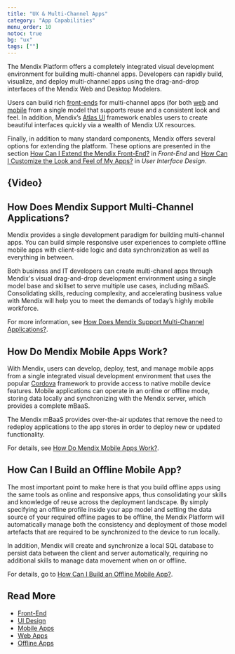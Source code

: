 ```yaml
---
title: "UX & Multi-Channel Apps"
category: "App Capabilities"
menu_order: 10
notoc: true
bg: "ux"
tags: [""]
---
```


The Mendix Platform offers a completely integrated visual development environment for building multi-channel apps. Developers can rapidly build, visualize, and deploy multi-channel apps using the drag-and-drop interfaces of the Mendix Web and Desktop Modelers.

Users can build rich [front-ends](front-end) for multi-channel apps (for both [web](web-apps) and [mobile](mobile-apps) from a single model that supports reuse and a consistent look and feel. In addition, Mendix’s [Atlas UI](https://atlas.mendix.com/) framework enables users to create beautiful interfaces quickly via a wealth of Mendix UX resources.

Finally, in addition to many standard components, Mendix offers several options for extending the platform. These options are presented in the section [How Can I Extend the Mendix Front-End?](front-end#extend) in *Front-End* and [How Can I Customize the Look and Feel of My Apps?](ui-design#customize) in *User Interface Design*.

## {Video}

## How Does Mendix Support Multi-Channel Applications?

Mendix provides a single development paradigm for building multi-channel apps. You can build simple responsive user experiences to complete offline mobile apps with client-side logic and data synchronization as well as everything in between.

Both business and IT developers can create multi-chanel apps through Mendix's visual drag-and-drop development environment using a single model base and skillset to serve multiple use cases, including mBaaS.  Consolidating skills, reducing complexity, and accelerating business value with Mendix will help you to meet the demands of today’s highly mobile workforce.

For more information, see [How Does Mendix Support Multi-Channel Applications?](front-end#support-multi-channel).

## How Do Mendix Mobile Apps Work?

With Mendix, users can develop, deploy, test, and manage mobile apps from a single integrated visual development environment that uses the popular [Cordova](https://cordova.apache.org/) framework to provide access to native mobile device features. Mobile applications can operate in an online or offline mode, storing data locally and synchronizing with the Mendix server, which provides a complete mBaaS.

The Mendix mBaaS provides over-the-air updates that remove the need to redeploy applications to the app stores in order to deploy new or updated functionality.

For details, see [How Do Mendix Mobile Apps Work?](mobile-apps#mobile-apps-work).

## How Can I Build an Offline Mobile App?

The most important point to make here is that you build offline apps using the same tools as online and responsive apps, thus consolidating your skills and knowledge of reuse across the deployment landscape. By simply specifying an offline profile inside your app model and setting the data source of your required offline pages to be offline, the Mendix Platform will automatically manage both the consistency and deployment of those model artefacts that are required to be synchronized to the device to run locally.

In addition, Mendix will create and synchronize a local SQL database to persist data between the client and server automatically, requiring no additional skills to manage data movement when on or offline.

For details, go to [How Can I Build an Offline Mobile App?](offline-apps#build-offline).

## Read More

* [Front-End](front-end)
* [UI Design](ui-design)
* [Mobile Apps](mobile-apps)
* [Web Apps](web-apps)
* [Offline Apps](offline-apps)